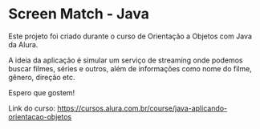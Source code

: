 # Screen Match - Java
Este projeto foi criado durante o curso de Orientação a Objetos com Java da Alura.

A ideia da aplicação é simular um serviço de streaming onde podemos buscar filmes, séries e outros, além de informações como nome do filme, gênero, direção etc.

Espero que gostem!

Link do curso: https://cursos.alura.com.br/course/java-aplicando-orientacao-objetos
